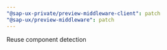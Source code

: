 ```yaml
---
"@sap-ux-private/preview-middleware-client": patch
"@sap-ux/preview-middleware": patch
---
```


Reuse component detection
